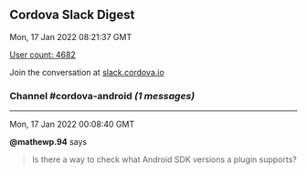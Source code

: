 ## Cordova Slack Digest
Mon, 17 Jan 2022 08:21:37 GMT

[User count: 4682](https://cordova.slack.com/)


Join the conversation at [slack.cordova.io](http://slack.cordova.io/)

### __Channel #cordova-android__ _(1 messages)_
---

Mon, 17 Jan 2022 00:08:40 GMT

__@mathewp.94__ says 
> Is there a way to check what Android SDK versions a plugin supports?
> 
